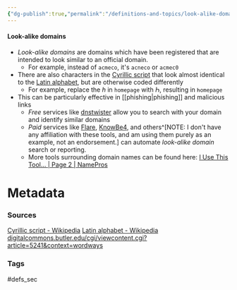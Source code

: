 ```yaml
---
{"dg-publish":true,"permalink":"/definitions-and-topics/look-alike-domains/","noteIcon":""}
---
```


#### Look-alike domains
- *Look-alike domains* are domains which have been registered that are intended to look similar to an official domain.
	- For example, instead of `acmeco`, it's `acneco` or `acmec0`
- There are also characters in the [Cyrillic script](https://en.wikipedia.org/wiki/Cyrillic_script) that look almost identical to the [Latin alphabet](https://en.wikipedia.org/wiki/Latin_alphabet), but are otherwise coded differently
	- For example, replace the *h* in `homepage` with *Һ*, resulting in `Һomepage`
- This can be particularly effective in [[phishing\|phishing]] and malicious links
	- *Free* services like [dnstwister](https://dnstwister.report/) allow you to search with your domain and identify similar domains
	- *Paid* services like [Flare](https://docs.flare.io/look-alike-domains), [KnowBe4](https://www.knowbe4.com/domain-doppelganger), and others^[NOTE: I don't have any affiliation with these tools, and am using them purely as an example, not an endorsement.] can automate *look-alike domain* search or reporting.
	- More tools surrounding domain names can be found here: [I Use This Tool... | Page 2 | NamePros](https://www.namepros.com/threads/i-use-this-tool.1008978/page-2#post-6067346)






# Metadata

### Sources
[Cyrillic script - Wikipedia](https://en.wikipedia.org/wiki/Cyrillic_script)
[Latin alphabet - Wikipedia](https://en.wikipedia.org/wiki/Latin_alphabet)
[digitalcommons.butler.edu/cgi/viewcontent.cgi?article=5241&context=wordways](https://digitalcommons.butler.edu/cgi/viewcontent.cgi?article=5241&context=wordways)

### Tags
#defs_sec 